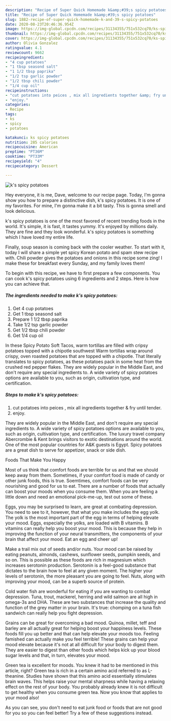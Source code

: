 ```yaml
---
description: "Recipe of Super Quick Homemade k&amp;#39;s spicy potatoes"
title: "Recipe of Super Quick Homemade k&amp;#39;s spicy potatoes"
slug: 1882-recipe-of-super-quick-homemade-k-and-39-s-spicy-potatoes
date: 2020-08-23T20:46:36.954Z
image: https://img-global.cpcdn.com/recipes/31134355/751x532cq70/ks-spicy-potatoes-recipe-main-photo.jpg
thumbnail: https://img-global.cpcdn.com/recipes/31134355/751x532cq70/ks-spicy-potatoes-recipe-main-photo.jpg
cover: https://img-global.cpcdn.com/recipes/31134355/751x532cq70/ks-spicy-potatoes-recipe-main-photo.jpg
author: Olivia Gonzalez
ratingvalue: 4.1
reviewcount: 9662
recipeingredient:
- "4 cup potatoes"
- "1 tbsp seasond salt"
- "1 1/2 tbsp paprika"
- "1/2 tsp garlic powder"
- "1/2 tbsp chili powder"
- "1/4 cup oil"
recipeinstructions:
- "cut potatoes into peices , mix all ingredients together &amp; fry until tender."
- "enjoy."
categories:
- Recipe
tags:
- ks
- spicy
- potatoes

katakunci: ks spicy potatoes 
nutrition: 285 calories
recipecuisine: American
preptime: "PT36M"
cooktime: "PT33M"
recipeyield: "4"
recipecategory: Dessert

---
```



![k&#39;s spicy potatoes](https://img-global.cpcdn.com/recipes/31134355/751x532cq70/ks-spicy-potatoes-recipe-main-photo.jpg)

Hey everyone, it is me, Dave, welcome to our recipe page. Today, I'm gonna show you how to prepare a distinctive dish, k&#39;s spicy potatoes. It is one of my favorites. For mine, I'm gonna make it a bit tasty. This is gonna smell and look delicious.

k&#39;s spicy potatoes is one of the most favored of recent trending foods in the world. It's simple, it is fast, it tastes yummy. It's enjoyed by millions daily. They are fine and they look wonderful. k&#39;s spicy potatoes is something which I have loved my entire life.

Finally, soup season is coming back with the cooler weather. To start with it, today I will share a simple yet spicy Korean potato and spam stew recipe with. Chili powder gives the potatoes and onions in this recipe some zing! I make these for breakfast every Sunday, and my family loves them!


To begin with this recipe, we have to first prepare a few components. You can cook k&#39;s spicy potatoes using 6 ingredients and 2 steps. Here is how you can achieve that.

<!--inarticleads1-->

##### The ingredients needed to make k&#39;s spicy potatoes:

1. Get 4 cup potatoes
1. Get 1 tbsp seasond salt
1. Prepare 1 1/2 tbsp paprika
1. Take 1/2 tsp garlic powder
1. Get 1/2 tbsp chili powder
1. Get 1/4 cup oil


In these Spicy Potato Soft Tacos, warm tortillas are filled with cripsy potatoes topped with a chipotle southwest Warm tortillas wrap around crispy, oven roasted potatoes that are topped with a chipotle. That literally translates to spicy potatoes, as these potatoes pack in some heat from the crushed red pepper flakes. They are widely popular in the Middle East, and don&#39;t require any special ingredients to. A wide variety of spicy potatoes options are available to you, such as origin, cultivation type, and certification. 

<!--inarticleads2-->

##### Steps to make k&#39;s spicy potatoes:

1. cut potatoes into peices , mix all ingredients together &amp; fry until tender.
1. enjoy.


They are widely popular in the Middle East, and don&#39;t require any special ingredients to. A wide variety of spicy potatoes options are available to you, such as origin, cultivation type, and certification. The luxury travel company Abercrombie &amp; Kent brings visitors to exotic destinations around the world. One of the most popular countries for A&amp;K guests is Egypt. Spicy potatoes are a great dish to serve for appetizer, snack or side dish. 

Foods That Make You Happy


Most of us think that comfort foods are terrible for us and that we should keep away from them. Sometimes, if your comfort food is made of candy or other junk foods, this is true. Soemtimes, comfort foods can be very nourishing and good for us to eat. There are a number of foods that actually can boost your moods when you consume them. When you are feeling a little down and need an emotional pick-me-up, test out some of these.

Eggs, you may be surprised to learn, are great at combating depression. You need to see to it, however, that what you make includes the egg yolk. The yolk is the most important part of the egg in terms of helping elevate your mood. Eggs, especially the yolks, are loaded with B vitamins. B vitamins can really help you boost your mood. This is because they help in improving the function of your neural transmitters, the components of your brain that affect your mood. Eat an egg and cheer up!

Make a trail mix out of seeds and/or nuts. Your mood can be raised by eating peanuts, almonds, cashews, sunflower seeds, pumpkin seeds, and so on. This is possible as these foods are rich in magnesium which increases serotonin production. Serotonin is a feel-good substance that dictates to the brain how to feel at any given moment. The higher your levels of serotonin, the more pleasant you are going to feel. Nuts, along with improving your mood, can be a superb source of protein.

Cold water fish are wonderful for eating if you are wanting to combat depression. Tuna, trout, mackerel, herring and wild salmon are all high in omega-3s and DHA. These are two substances that increase the quality and function of the grey matter in your brain. It's true: chomping on a tuna fish sandwich can really help you fight depression. 

Grains can be great for overcoming a bad mood. Quinoa, millet, teff and barley are all actually great for helping boost your happiness levels. These foods fill you up better and that can help elevate your moods too. Feeling famished can actually make you feel terrible! These grains can help your mood elevate because it's not at all difficult for your body to digest them. They are easier to digest than other foods which helps kick up your blood sugar levels and that, in turn, elevates your mood.

Green tea is excellent for moods. You knew it had to be mentioned in this article, right? Green tea is rich in a certain amino acid referred to as L-theanine. Studies have shown that this amino acid essentially stimulates brain waves. This helps raise your mental sharpness while having a relaxing effect on the rest of your body. You probably already knew it is not difficult to get healthy when you consume green tea. Now you know that applies to your mood also!

As you can see, you don't need to eat junk food or foods that are not good for you so you can feel better! Try  a few  of  these  suggestions  instead.

